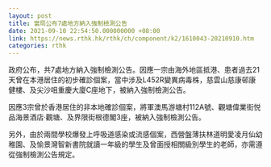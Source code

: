 ```yaml
---
layout: post
title: 當局公布7處地方納入強制檢測公告
date: 2021-09-10 22:54:50.000000000 +08:00
link: https://news.rthk.hk/rthk/ch/component/k2/1610043-20210910.htm
categories: rthk
---
```


政府公布，共7處地方納入強制檢測公告。因應一宗由海外地區抵港、患者過去21天曾在本港居住的初步確診個案，當中涉及L452R變異病毒株，慈雲山慈康邨康健樓、及尖沙咀重慶大廈C座地下，被納入強制檢測公告。

因應3宗曾於香港居住的非本地確診個案，將軍澳馬游塘村112A號、觀塘偉業街悦品海景酒店‧觀塘、及界限街根德閣3座，被納入強制檢測公告。

另外，由於兩間學校爆發上呼吸道感染或流感個案，西營盤薄扶林道明愛凌月仙幼稚園、及愉景灣智新書院就讀一年級的學生及曾面授相關級別學生的老師，亦需遵從強制檢測公告規定。
